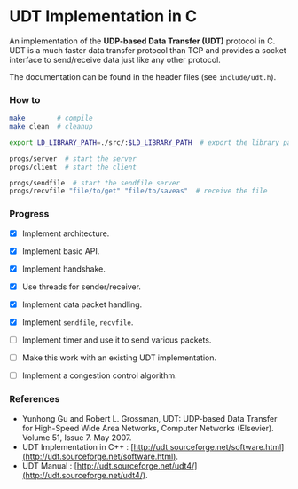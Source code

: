 # UDT Implementation in C

An implementation of the **UDP-based Data Transfer (UDT)** protocol in C.
UDT is a much faster data transfer protocol than TCP and provides a socket
interface to send/receive data just like any other protocol.

The documentation can be found in the header files (see `include/udt.h`).

### How to
```bash
make        # compile
make clean  # cleanup

export LD_LIBRARY_PATH=./src/:$LD_LIBRARY_PATH  # export the library path

progs/server  # start the server
progs/client  # start the client

progs/sendfile  # start the sendfile server
progs/recvfile "file/to/get" "file/to/saveas"  # receive the file
```

### Progress
 - [x] Implement architecture.
 - [x] Implement basic API.
 - [x] Implement handshake.
 - [x] Use threads for sender/receiver.
 - [x] Implement data packet handling.
 - [x] Implement `sendfile`, `recvfile`.
 - [ ] Implement timer and use it to send various packets.
 - [ ] Make this work with an existing UDT implementation.
 - [ ] Implement a congestion control algorithm.


### References

- Yunhong Gu and Robert L. Grossman, UDT: UDP-based Data Transfer for High-Speed Wide Area Networks, Computer Networks (Elsevier). Volume 51, Issue 7. May 2007.
- UDT Implementation in C++ : [http://udt.sourceforge.net/software.html](http://udt.sourceforge.net/software.html).
- UDT Manual : [http://udt.sourceforge.net/udt4/](http://udt.sourceforge.net/udt4/).

